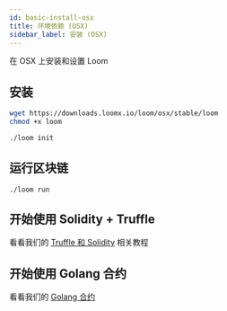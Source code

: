 ```yaml
---
id: basic-install-osx
title: 环境依赖 (OSX)
sidebar_label: 安装 (OSX)
---
```

在 OSX 上安装和设置 Loom

## 安装

```bash
wget https://downloads.loomx.io/loom/osx/stable/loom
chmod +x loom

./loom init
```

## 运行区块链

    ./loom run
    

## 开始使用 Solidity + Truffle

看看我们的 [Truffle 和 Solidity](truffle-deploy.html) 相关教程

## 开始使用 Golang 合约

看看我们的 [Golang 合约](prereqs.html)